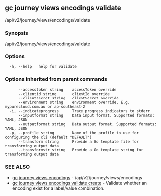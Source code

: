 ## gc journey views encodings validate

/api/v2/journey/views/encodings/validate

### Synopsis

/api/v2/journey/views/encodings/validate

### Options

```
  -h, --help   help for validate
```

### Options inherited from parent commands

```
      --accesstoken string    accessToken override
      --clientid string       clientId override
      --clientsecret string   clientSecret override
      --environment string    environment override. E.g. mypurecloud.com.au or ap-southeast-2
  -i, --indicateprogress      Trace progress indicators to stderr
      --inputformat string    Data input format. Supported formats: YAML, JSON
      --outputformat string   Data output format. Supported formats: YAML, JSON
  -p, --profile string        Name of the profile to use for configuring the cli (default "DEFAULT")
      --transform string      Provide a Go template file for transforming output data
      --transformstr string   Provide a Go template string for transforming output data
```

### SEE ALSO

* [gc journey views encodings](gc_journey_views_encodings.html)	 - /api/v2/journey/views/encodings
* [gc journey views encodings validate create](gc_journey_views_encodings_validate_create.html)	 - Validate whether an encoding exist for a label/value combination.


